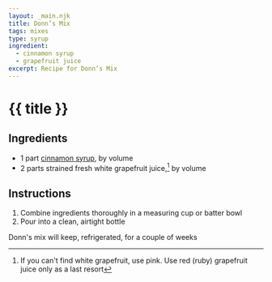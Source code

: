```yaml
---
layout: _main.njk
title: Donn’s Mix
tags: mixes
type: syrup
ingredient:
  - cinnamon syrup
  - grapefruit juice
excerpt: Recipe for Donn’s Mix
---
```


<!-- markdownlint-disable MD025 -->
# {{ title }}
<!-- markdownlint-enable MD025 -->

## Ingredients

* 1 part [cinnamon syrup](/mixes/cinnamon-syrup/), by volume
* 2 parts strained fresh white grapefruit juice,[^1] by volume

[^1]: If you can't find white grapefruit, use pink. Use red (ruby) grapefruit juice only as a last resort

## Instructions

1. Combine ingredients thoroughly in a measuring cup or batter bowl
2. Pour into a clean, airtight bottle

<tiki-callout type="note">

  Donn's mix will keep, refrigerated, for a couple of weeks

</tiki-callout>
